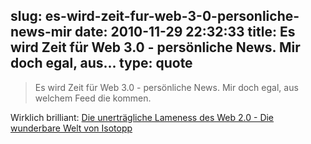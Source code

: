 slug: es-wird-zeit-fur-web-3-0-personliche-news-mir
date: 2010-11-29 22:32:33
title: Es wird Zeit für Web 3.0 - persönliche News. Mir doch egal, aus...
type: quote
---

> Es wird Zeit für Web 3.0 - persönliche News. Mir doch egal, aus welchem Feed die kommen.

Wirklich brilliant: [Die unerträgliche Lameness des Web 2.0 - Die wunderbare Welt von Isotopp](http://blog.koehntopp.de/archives/2978-Die-unertraegliche-Lameness-des-Web-2.0.html#en)
